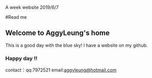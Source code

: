 A week website 2019/6/7

#Read me

## Welcome to AggyLeung's home

This is a good day with the blue sky!
I have a website on my github.


### Happy day !!



contact：qq:7972521
         email:aggyleung@hotmail.com
